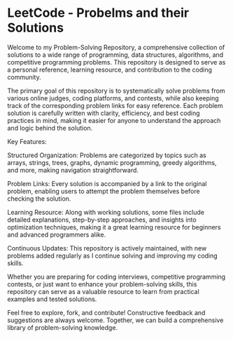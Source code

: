 # LeetCode - Probelms and their Solutions 
Welcome to my Problem-Solving Repository, a comprehensive collection of solutions to a wide range of programming, data structures, algorithms, and competitive programming problems. This repository is designed to serve as a personal reference, learning resource, and contribution to the coding community.

The primary goal of this repository is to systematically solve problems from various online judges, coding platforms, and contests, while also keeping track of the corresponding problem links for easy reference. Each problem solution is carefully written with clarity, efficiency, and best coding practices in mind, making it easier for anyone to understand the approach and logic behind the solution.

Key Features:

Structured Organization: Problems are categorized by topics such as arrays, strings, trees, graphs, dynamic programming, greedy algorithms, and more, making navigation straightforward.

Problem Links: Every solution is accompanied by a link to the original problem, enabling users to attempt the problem themselves before checking the solution.

Learning Resource: Along with working solutions, some files include detailed explanations, step-by-step approaches, and insights into optimization techniques, making it a great learning resource for beginners and advanced programmers alike.

Continuous Updates: This repository is actively maintained, with new problems added regularly as I continue solving and improving my coding skills.

Whether you are preparing for coding interviews, competitive programming contests, or just want to enhance your problem-solving skills, this repository can serve as a valuable resource to learn from practical examples and tested solutions.

Feel free to explore, fork, and contribute! Constructive feedback and suggestions are always welcome. Together, we can build a comprehensive library of problem-solving knowledge.
